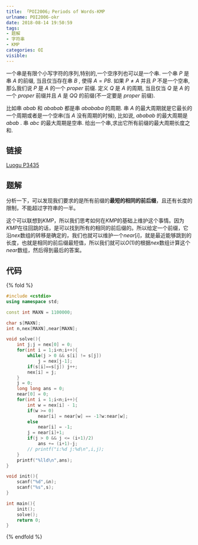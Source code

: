 ```yaml
---
title: 「POI2006」Periods of Words-KMP
urlname: POI2006-okr
date: 2018-08-14 19:50:59
tags:
- 题解
- 字符串
- KMP
categories: OI
visible:
---
```


一个串是有限个小写字符的序列,特别的,一个空序列也可以是一个串. 一个串 $P$ 是串 $A$ 的前缀, 当且仅当存在串 $B$ , 使得 $A = PB$. 如果 $P \neq A$ 并且 $P$ 不是一个空串,那么我们说 $P$ 是 $A$ 的一个 $proper$ 前缀. 定义 $Q$ 是 $A$ 的周期, 当且仅当 $Q$ 是 $A$ 的一个 $proper$ 前缀并且 $A$ 是 $QQ$ 的前缀(不一定要是 $proper$ 前缀). 

比如串 $abab$ 和 $ababab$ 都是串 $abababa$ 的周期. 串 $A$ 的最大周期就是它最长的一个周期或者是一个空串(当 $A$ 没有周期的时候), 比如说, $ababab$ 的最大周期是 $abab$ . 串 $abc$ 的最大周期是空串. 给出一个串,求出它所有前缀的最大周期长度之和.

<!-- more -->

## 链接

[Luogu P3435](https://www.luogu.org/problemnew/show/P3435)

## 题解

分析一下，可以发现我们要求的是所有前缀的**最短的相同的前后缀**，且还有长度的限制，不能超过字符串的一半。

这个可以联想到$KMP$，所以我们思考如何在$KMP$的基础上维护这个事情。因为$KMP$在往回跳的话，是可以找到所有的相同的前后缀的。所以给定一个前缀，它沿$nex$数组的转移是确定的，我们也就可以维护一个$near[i]$，就是最近能够跳到的长度，也就是相同的前后缀最短值，所以我们就可以$O(1)$的根据$nex$数组计算这个$near$数组，然后得到最后的答案。

## 代码

{% fold %}
```cpp
#include <cstdio>
using namespace std;

const int MAXN = 1100000;

char s[MAXN];
int n,nex[MAXN],near[MAXN];

void solve(){
    int j;j = nex[0] = 0;
    for(int i = 1;i<n;i++){
        while(j > 0 && s[i] != s[j])
            j = nex[j-1];
        if(s[i]==s[j]) j++;
        nex[i] = j;
    }
    j = 0;
    long long ans = 0;
    near[0] = 0;
    for(int i = 1;i<n;i++){
        int w = nex[i] - 1;
        if(w >= 0)
            near[i] = near[w] == -1?w:near[w];
        else
            near[i] = -1;
        j = near[i]+1;
        if(j > 0 && j <= (i+1)/2)
            ans += (i+1)-j;
        // printf("i:%d j:%d\n",i,j);
    }
    printf("%lld\n",ans);
}

void init(){
    scanf("%d",&n);
    scanf("%s",s);
}

int main(){
    init();
    solve();
    return 0;
}
```
{% endfold %}